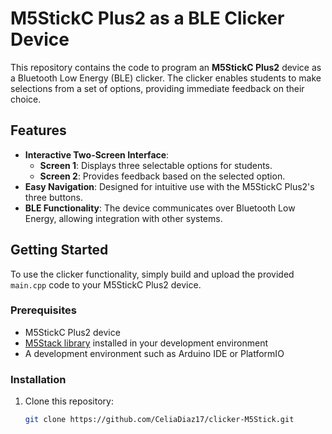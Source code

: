 # M5StickC Plus2 as a BLE Clicker Device

This repository contains the code to program an **M5StickC Plus2** device as a Bluetooth Low Energy (BLE) clicker. The clicker enables students to make selections from a set of options, providing immediate feedback on their choice.

## Features

- **Interactive Two-Screen Interface**: 
  - **Screen 1**: Displays three selectable options for students.
  - **Screen 2**: Provides feedback based on the selected option.
- **Easy Navigation**: Designed for intuitive use with the M5StickC Plus2's three buttons.
- **BLE Functionality**: The device communicates over Bluetooth Low Energy, allowing integration with other systems.

## Getting Started

To use the clicker functionality, simply build and upload the provided `main.cpp` code to your M5StickC Plus2 device.

### Prerequisites

- M5StickC Plus2 device
- [M5Stack library](https://github.com/m5stack/M5StickC) installed in your development environment
- A development environment such as Arduino IDE or PlatformIO

### Installation

1. Clone this repository:
   ```bash
   git clone https://github.com/CeliaDiaz17/clicker-M5Stick.git
